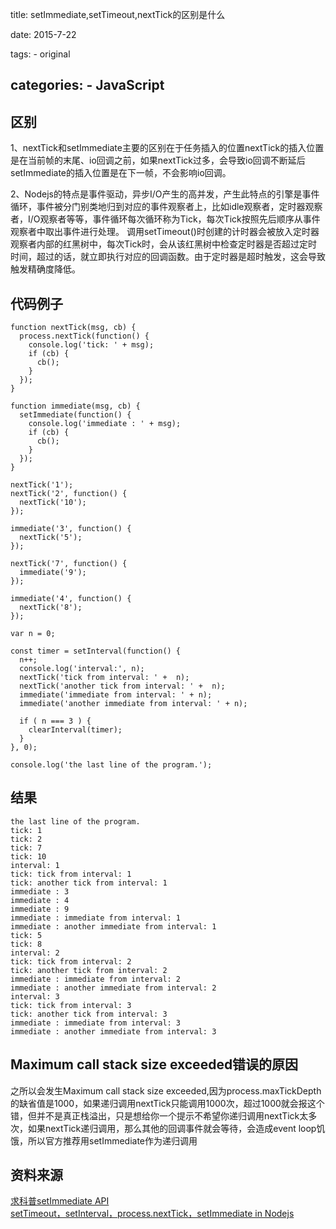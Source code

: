 title: setImmediate,setTimeout,nextTick的区别是什么

date: 2015-7-22

tags:
    - original

categories:
    - JavaScript
---
## 区别

1、nextTick和setImmediate主要的区别在于任务插入的位置nextTick的插入位置是在当前帧的末尾、io回调之前，如果nextTick过多，会导致io回调不断延后setImmediate的插入位置是在下一帧，不会影响io回调。

2、Nodejs的特点是事件驱动，异步I/O产生的高并发，产生此特点的引擎是事件循环，事件被分门别类地归到对应的事件观察者上，比如idle观察者，定时器观察者，I/O观察者等等，事件循环每次循环称为Tick，每次Tick按照先后顺序从事件观察者中取出事件进行处理。
调用setTimeout()时创建的计时器会被放入定时器观察者内部的红黑树中，每次Tick时，会从该红黑树中检查定时器是否超过定时时间，超过的话，就立即执行对应的回调函数。由于定时器是超时触发，这会导致触发精确度降低。

<!-- more -->  

## 代码例子

```
function nextTick(msg, cb) {
  process.nextTick(function() {
    console.log('tick: ' + msg);
    if (cb) {
      cb();
    }
  });
}

function immediate(msg, cb) {
  setImmediate(function() {
    console.log('immediate : ' + msg);
    if (cb) {
      cb();
    }
  });
}

nextTick('1');
nextTick('2', function() {
  nextTick('10');
});

immediate('3', function() {
  nextTick('5');
});

nextTick('7', function() {
  immediate('9');
});

immediate('4', function() {
  nextTick('8');
});

var n = 0;

const timer = setInterval(function() {
  n++;
  console.log('interval:', n);
  nextTick('tick from interval: ' +  n);
  nextTick('another tick from interval: ' +  n);
  immediate('immediate from interval: ' + n);
  immediate('another immediate from interval: ' + n);

  if ( n === 3 ) {
    clearInterval(timer);
  }
}, 0);

console.log('the last line of the program.');
```


## 结果

```
the last line of the program.
tick: 1
tick: 2
tick: 7
tick: 10
interval: 1
tick: tick from interval: 1
tick: another tick from interval: 1
immediate : 3
immediate : 4
immediate : 9
immediate : immediate from interval: 1
immediate : another immediate from interval: 1
tick: 5
tick: 8
interval: 2
tick: tick from interval: 2
tick: another tick from interval: 2
immediate : immediate from interval: 2
immediate : another immediate from interval: 2
interval: 3
tick: tick from interval: 3
tick: another tick from interval: 3
immediate : immediate from interval: 3
immediate : another immediate from interval: 3
```
## Maximum call stack size exceeded错误的原因

之所以会发生Maximum call stack size exceeded,因为process.maxTickDepth的缺省值是1000，如果递归调用nextTick只能调用1000次，超过1000就会报这个错，但并不是真正栈溢出，只是想给你一个提示不希望你递归调用nextTick太多次，如果nextTick递归调用，那么其他的回调事件就会等待，会造成event loop饥饿，所以官方推荐用setImmediate作为递归调用

## 资料来源

[求科普setImmediate API](https://cnodejs.org/topic/519b523c63e9f8a5429b25e3)  
[setTimeout，setInterval，process.nextTick，setImmediate in Nodejs](http://www.cnblogs.com/kongxianghai/p/3942226.html)

<br>
